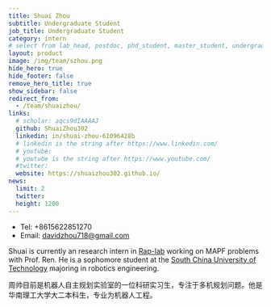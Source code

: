 ```yaml
---
title: Shuai Zhou
subtitle: Undergraduate Student
job_title: Undergraduate Student
category: intern
# select from lab_head, postdoc, phd_student, master_student, undergraduate, staff, visitor, intern
layout: product
image: /img/team/szhou.png
hide_hero: true
hide_footer: false
remove_hero_title: true
show_sidebar: false
redirect_from:
  - /team/shuaizhou/
links:
  # scholar: aqcs9dIAAAAJ 
  github: ShuaiZhou302
  linkedin: in/shuai-zhou-61096428b
  # linkedin is the string after https://www.linkedin.com/
  # youtube: 
  # youtube is the string after https://www.youtube.com/
  #twitter: 
  website: https://shuaizhou302.github.io/
news:
  limit: 2
  twitter: 
  height: 1200
---
```


- Tel: +8615622851270
- Email: davidzhou718@gmail.com


Shuai is currently an research intern in [Rap-lab](https://rap-lab.github.io/) working on MAPF problems with Prof. Ren. He is a sophomore student at the [South China University of Technology](https://www.scut.edu.cn/en/) majoring in robotics engineering. 

周帅目前是机器人自主规划实验室的一位科研实习生，专注于多机规划问题。他是华南理工大学大二本科生，专业为机器人工程。
